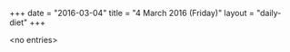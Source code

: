 +++
date = "2016-03-04"
title = "4 March 2016 (Friday)"
layout = "daily-diet"
+++

<p>&lt;no entries&gt;</p>